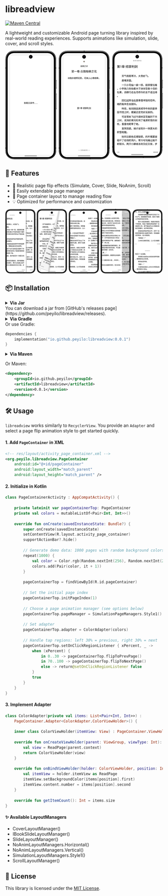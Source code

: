 # libreadview

[![Maven Central](https://maven-badges.herokuapp.com/maven-central/io.github.peyilo/libreadview/badge.svg)](https://maven-badges.herokuapp.com/maven-central/io.github.peyilo/libreadview)

A lightweight and customizable Android page turning library inspired by real-world reading experiences. Supports animations like simulation, slide, cover, and scroll styles.

![readview_loading](./images/readview_loading.png)

## 🚀 Features

- 📖 Realistic page flip effects (Simulate, Cover, Slide, NoAnim, Scroll)
- 🎨 Easily extendable page manager
- 🧩 Page container layout to manage reading flow
- 💡 Optimized for performance and customization

![readview_page_turning](./images/readview_page_turning.png)

## 📦 Installation

<details>
<summary><b>Via Jar</b></summary></details>
You can download a jar from [GitHub's releases page](https://github.com/peyilo/libreadview/releases).


<details>
<summary><b>Via Gradle</b></summary></details>
Or use Gradle: 

```kotlin
dependencies {
    implementation("io.github.peyilo:libreadview:0.0.1")
}
```
<details> <summary><b>Via Maven</b></summary></details>

Or Maven:

```xml
<dependency>
    <groupId>io.github.peyilo</groupId>
    <artifactId>libreadview</artifactId>
    <version>0.0.1</version>
</dependency>
```

## 🛠 Usage

`libreadview` works similarly to `RecyclerView`. You provide an `Adapter` and select a page flip animation style to get started quickly.

#### 1. Add `PageContainer` in XML

```xml
<!-- res/layout/activity_page_container.xml -->
<org.peyilo.libreadview.PageContainer
    android:id="@+id/pageContainer"
    android:layout_width="match_parent"
    android:layout_height="match_parent" />
```

####  2. Initialize in Kotlin

```kotlin
class PageContainerActivity : AppCompatActivity() {

    private lateinit var pageContainerTop: PageContainer
    private val colors = mutableListOf<Pair<Int, Int>>()

    override fun onCreate(savedInstanceState: Bundle?) {
        super.onCreate(savedInstanceState)
        setContentView(R.layout.activity_page_container)
        supportActionBar?.hide()

        // Generate demo data: 1000 pages with random background colors and numbers
        repeat(1000) {
            val color = Color.rgb(Random.nextInt(256), Random.nextInt(256), Random.nextInt(256))
            colors.add(Pair(color, it + 1))
        }

        pageContainerTop = findViewById(R.id.pageContainer)

        // Set the initial page index
        pageContainerTop.initPageIndex(1)

        // Choose a page animation manager (see options below)
        pageContainerTop.pageManager = SimulationPageManagers.Style1()

        // Set adapter
        pageContainerTop.adapter = ColorAdapter(colors)

        // Handle tap regions: left 30% = previous, right 30% = next
        pageContainerTop.setOnClickRegionListener { xPercent, _ ->
            when (xPercent) {
                in 0..30 -> pageContainerTop.flipToPrevPage()
                in 70..100 -> pageContainerTop.flipToNextPage()
                else -> return@setOnClickRegionListener false
            }
            true
        }
    }
}
```

#### 3. Implement Adapter

```kotlin
class ColorAdapter(private val items: List<Pair<Int, Int>>) :
    PageContainer.Adapter<ColorAdapter.ColorViewHolder>() {

    inner class ColorViewHolder(itemView: View) : PageContainer.ViewHolder(itemView)

    override fun onCreateViewHolder(parent: ViewGroup, viewType: Int): ColorViewHolder {
        val view = ReadPage(parent.context)
        return ColorViewHolder(view)
    }

    override fun onBindViewHolder(holder: ColorViewHolder, position: Int) {
        val itemView = holder.itemView as ReadPage
        itemView.setBackgroundColor(items[position].first)
        itemView.content.number = items[position].second
    }

    override fun getItemCount(): Int = items.size
}
```

#### ✨ Available LayoutManagers

- CoverLayoutManager()
- IBookSlideLayoutManager()
- SlideLayoutManager()
- NoAnimLayoutManagers.Horizontal()
- NoAnimLayoutManagers.Vertical()
- SimulationLayoutManagers.Style1()
- ScrollLayoutManager()

## 📄 License

This library is licensed under the [MIT License](https://opensource.org/licenses/MIT).

